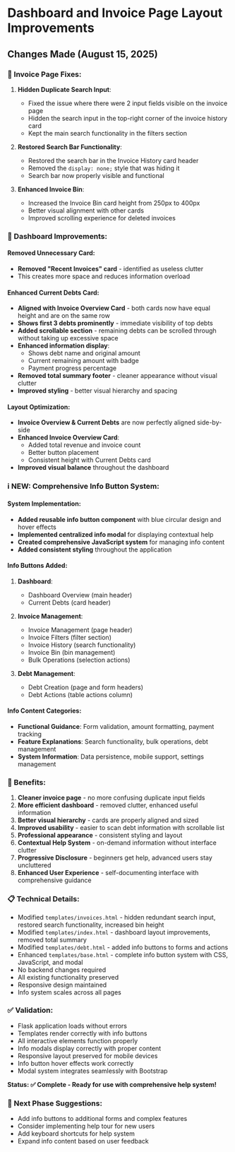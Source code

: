# Dashboard and Invoice Page Layout Improvements

## Changes Made (August 15, 2025)

### 🔧 Invoice Page Fixes:
1. **Hidden Duplicate Search Input**: 
   - Fixed the issue where there were 2 input fields visible on the invoice page
   - Hidden the search input in the top-right corner of the invoice history card
   - Kept the main search functionality in the filters section

2. **Restored Search Bar Functionality**:
   - Restored the search bar in the Invoice History card header
   - Removed the `display: none;` style that was hiding it
   - Search bar now properly visible and functional

3. **Enhanced Invoice Bin**:
   - Increased the Invoice Bin card height from 250px to 400px
   - Better visual alignment with other cards
   - Improved scrolling experience for deleted invoices

### 🎨 Dashboard Improvements:

#### Removed Unnecessary Card:
- **Removed "Recent Invoices" card** - identified as useless clutter
- This creates more space and reduces information overload

#### Enhanced Current Debts Card:
- **Aligned with Invoice Overview Card** - both cards now have equal height and are on the same row
- **Shows first 3 debts prominently** - immediate visibility of top debts
- **Added scrollable section** - remaining debts can be scrolled through without taking up excessive space
- **Enhanced information display**:
  - Shows debt name and original amount
  - Current remaining amount with badge
  - Payment progress percentage
- **Removed total summary footer** - cleaner appearance without visual clutter
- **Improved styling** - better visual hierarchy and spacing

#### Layout Optimization:
- **Invoice Overview & Current Debts** are now perfectly aligned side-by-side
- **Enhanced Invoice Overview Card**:
  - Added total revenue and invoice count
  - Better button placement
  - Consistent height with Current Debts card
- **Improved visual balance** throughout the dashboard

### ℹ️ NEW: Comprehensive Info Button System:

#### System Implementation:
- **Added reusable info button component** with blue circular design and hover effects
- **Implemented centralized info modal** for displaying contextual help
- **Created comprehensive JavaScript system** for managing info content
- **Added consistent styling** throughout the application

#### Info Buttons Added:
1. **Dashboard**:
   - Dashboard Overview (main header)
   - Current Debts (card header)

2. **Invoice Management**:
   - Invoice Management (page header)
   - Invoice Filters (filter section)
   - Invoice History (search functionality)
   - Invoice Bin (bin management)
   - Bulk Operations (selection actions)

3. **Debt Management**:
   - Debt Creation (page and form headers)
   - Debt Actions (table actions column)

#### Info Content Categories:
- **Functional Guidance**: Form validation, amount formatting, payment tracking
- **Feature Explanations**: Search functionality, bulk operations, debt management
- **System Information**: Data persistence, mobile support, settings management

### 🎯 Benefits:
1. **Cleaner invoice page** - no more confusing duplicate input fields
2. **More efficient dashboard** - removed clutter, enhanced useful information
3. **Better visual hierarchy** - cards are properly aligned and sized
4. **Improved usability** - easier to scan debt information with scrollable list
5. **Professional appearance** - consistent styling and layout
6. **Contextual Help System** - on-demand information without interface clutter
7. **Progressive Disclosure** - beginners get help, advanced users stay uncluttered
8. **Enhanced User Experience** - self-documenting interface with comprehensive guidance

### 📋 Technical Details:
- Modified `templates/invoices.html` - hidden redundant search input, restored search functionality, increased bin height
- Modified `templates/index.html` - dashboard layout improvements, removed total summary
- Modified `templates/debt.html` - added info buttons to forms and actions
- Enhanced `templates/base.html` - complete info button system with CSS, JavaScript, and modal
- No backend changes required
- All existing functionality preserved
- Responsive design maintained
- Info system scales across all pages

### ✅ Validation:
- Flask application loads without errors
- Templates render correctly with info buttons
- All interactive elements function properly
- Info modals display correctly with proper content
- Responsive layout preserved for mobile devices
- Info button hover effects work correctly
- Modal system integrates seamlessly with Bootstrap

**Status: ✅ Complete - Ready for use with comprehensive help system!**

### 🚀 Next Phase Suggestions:
- Add info buttons to additional forms and complex features
- Consider implementing help tour for new users
- Add keyboard shortcuts for help system
- Expand info content based on user feedback
